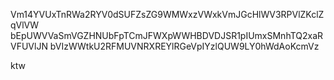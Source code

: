 Vm14YVUxTnRWa2RYV0dSUFZsZG9WMWxzVWxkVmJGcHlWV3RPVlZKclZqVlVW
bEpUWVVaSmVGZHNUbFpTCmJFWXpWWHBDVDJSR1pIUmxSMnhTQ2xaRVFUVlJN
bVIzWWtkU2RFMUVNRXREYlRGeVpIYzlQUW9LY0hWdAoKcmVz

ktw